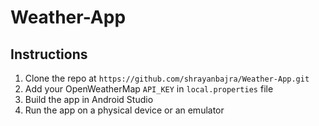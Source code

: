 # Weather-App

## Instructions ##
1. Clone the repo at `https://github.com/shrayanbajra/Weather-App.git`
2. Add your OpenWeatherMap `API_KEY` in `local.properties` file
3. Build the app in Android Studio
4. Run the app on a physical device or an emulator
